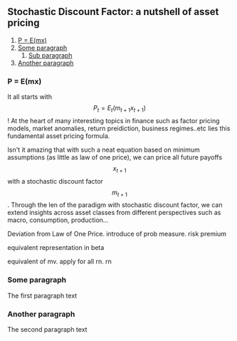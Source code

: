 #

## Stochastic Discount Factor: a nutshell of asset pricing 


1. [P = E(mx)](#introduction)
2. [Some paragraph](#paragraph1)
    1. [Sub paragraph](#subparagraph1)
3. [Another paragraph](#paragraph2)

### P = E(mx) <a name="introduction"></a>

It all starts with $$P_t = E_t(m_{t+1}x_{t+1})$$! At the heart of many interesting topics in finance such as factor pricing models, market anomalies, return preidiction, business regimes..etc lies this fundamental asset pricing formula. 

Isn't it amazing that with such a neat equation based on minimum assumptions (as little as law of one price), we can price all future payoffs $$x_{t+1}$$ with a stochastic discount factor $$m_{t+1}$$. Through the len of the paradigm with stochastic discount factor, we can extend insights across asset classes from different perspectives such as macro, consumption, production... 



Deviation from Law of One Price. introduce of prob measure. risk premium

equivalent representation in beta 

equivalent of mv. apply for all rn.
rn

### Some paragraph <a name="paragraph1"></a>
The first paragraph text


### Another paragraph <a name="paragraph2"></a>
The second paragraph text
